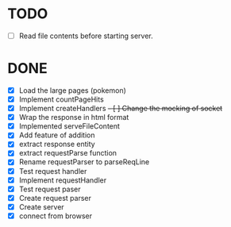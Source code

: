 # TODO
  - [ ] Read file contents before starting server.
  
# DONE
  - [X] Load the large pages (pokemon)
  - [X] Implement countPageHits
  - [X] Implement createHandlers
  ~~- [ ] Change the mocking of socket~~
  - [X] Wrap the response in html format
  - [X] Implemented serveFileContent
  - [X] Add feature of addition
  - [X] extract response entity
  - [X] extract requestParse function
  - [X] Rename requestParser to parseReqLine
  - [X] Test request handler
  - [X] Implement requestHandler
  - [X] Test request paser
  - [X] Create request parser
  - [X] Create server
  - [X] connect from browser    
